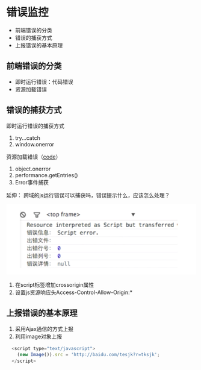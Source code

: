 # 错误监控

* 前端错误的分类
* 错误的捕获方式
* 上报错误的基本原理

## 前端错误的分类
* 即时运行错误：代码错误
* 资源加载错误

## 错误的捕获方式
即时运行错误的捕获方式

1. try...catch
2. window.onerror

资源加载错误（[code](https://github.com/WuChenDi/Front-End/blob/master/04-%E9%9D%A2%E8%AF%95/2018%E5%B9%B4%E5%BA%95Coding/error.html)）

1. object.onerror
2. performance.getEntries()
3. Error事件捕获

延伸： 跨域的js运行错误可以捕获吗，错误提示什么，应该怎么处理？

<img src="../screenshots/面试-错误监控-跨域js运行错误捕获.png"/>

1. 在script标签增加crossorigin属性
2. 设置js资源响应头Access-Control-Allow-Origin:*

## 上报错误的基本原理
1. 采用Ajax通信的方式上报
2. 利用image对象上报
```js
  <script type="text/javascript">
    (new Image()).src = 'http://baidu.com/tesjk?r=tksjk';
  </script>
```
